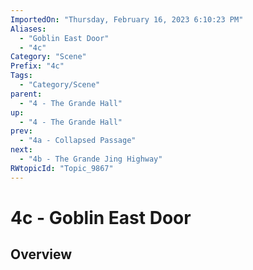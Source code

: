 ```yaml
---
ImportedOn: "Thursday, February 16, 2023 6:10:23 PM"
Aliases:
  - "Goblin East Door"
  - "4c"
Category: "Scene"
Prefix: "4c"
Tags:
  - "Category/Scene"
parent:
  - "4 - The Grande Hall"
up:
  - "4 - The Grande Hall"
prev:
  - "4a - Collapsed Passage"
next:
  - "4b - The Grande Jing Highway"
RWtopicId: "Topic_9867"
---
```

# 4c - Goblin East Door
## Overview
